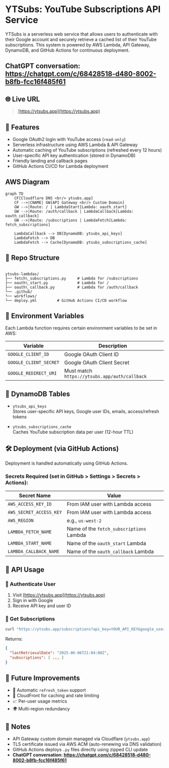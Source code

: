 # YTSubs: YouTube Subscriptions API Service

YTSubs is a serverless web service that allows users to authenticate with their Google account and securely retrieve a cached list of their YouTube subscriptions. This system is powered by AWS Lambda, API Gateway, DynamoDB, and GitHub Actions for continuous deployment.

## ChatGPT conversation: https://chatgpt.com/c/68428518-d480-8002-b8fb-fcc16f485f61

## 🌐 Live URL

> [https://ytsubs.app](https://ytsubs.app)


## 🎯 Features

- Google OAuth2 login with YouTube access (`read-only`)
- Serverless infrastructure using AWS Lambda & API Gateway
- Automatic caching of YouTube subscriptions (refreshed every 12 hours)
- User-specific API key authentication (stored in DynamoDB)
- Friendly landing and callback pages
- GitHub Actions CI/CD for Lambda deployment

## AWS Diagram

```mermaid
graph TD
    CF[Cloudflare DNS <br/> ytsubs.app]
    CF -->|CNAME| GW[API Gateway <br/> Custom Domain]
    GW -->|Route: / | LambdaStart[Lambda: oauth_start]
    GW -->|Route: /auth/callback | LambdaCallback[Lambda: oauth_callback]
    GW -->|Route: /subscriptions | LambdaFetch[Lambda: fetch_subscriptions]

    LambdaCallback --> DB[DynamoDB: ytsubs_api_keys]
    LambdaFetch --> DB
    LambdaFetch --> Cache[DynamoDB: ytsubs_subscriptions_cache]
```

## 📁 Repo Structure

```

ytsubs-lambdas/
├── fetch\_subscriptions.py     # Lambda for /subscriptions
├── oauth\_start.py             # Lambda for /
├── oauth\_callback.py          # Lambda for /auth/callback
└── .github/
└── workflows/
└── deploy.yml         # GitHub Actions CI/CD workflow

````


## 🔐 Environment Variables

Each Lambda function requires certain environment variables to be set in AWS:

| Variable               | Description                                    |
|------------------------|------------------------------------------------|
| `GOOGLE_CLIENT_ID`     | Google OAuth Client ID                         |
| `GOOGLE_CLIENT_SECRET` | Google OAuth Client Secret                     |
| `GOOGLE_REDIRECT_URI`  | Must match `https://ytsubs.app/auth/callback`  |


## 💾 DynamoDB Tables

- `ytsubs_api_keys`  
  Stores user-specific API keys, Google user IDs, emails, access/refresh tokens

- `ytsubs_subscriptions_cache`  
  Caches YouTube subscription data per user (12-hour TTL)


## 🛠 Deployment (via GitHub Actions)

Deployment is handled automatically using GitHub Actions.

### Secrets Required (set in GitHub > Settings > Secrets > Actions):

| Secret Name             | Value                            |
|-------------------------|----------------------------------|
| `AWS_ACCESS_KEY_ID`     | From IAM user with Lambda access |
| `AWS_SECRET_ACCESS_KEY` | From IAM user with Lambda access |
| `AWS_REGION`            | e.g., `us-west-2`                |
| `LAMBDA_FETCH_NAME`     | Name of the `fetch_subscriptions` Lambda |
| `LAMBDA_START_NAME`     | Name of the `oauth_start` Lambda |
| `LAMBDA_CALLBACK_NAME`  | Name of the `oauth_callback` Lambda |


## 🧪 API Usage

### 🔹 Authenticate User
1. Visit [https://ytsubs.app](https://ytsubs.app)
2. Sign in with Google
3. Receive API key and user ID

### 🔹 Get Subscriptions

```bash
curl "https://ytsubs.app/subscriptions?api_key=YOUR_API_KEY&google_user_id=YOUR_GOOGLE_USER_ID"
````

Returns:

```json
{
  "lastRetrievalDate": "2025-06-06T21:04:00Z",
  "subscriptions": [ ... ]
}
```

## 🔄 Future Improvements

* 🔁 Automatic `refresh_token` support
* 🧱 CloudFront for caching and rate limiting
* 📈 Per-user usage metrics
* 🌍 Multi-region redundancy

## 🧠 Notes

* API Gateway custom domain managed via Cloudflare (`ytsubs.app`)
* TLS certificate issued via AWS ACM (auto-renewing via DNS validation)
* GitHub Actions deploys `.py` files directly using zipped CLI update
* **ChatGPT conversation: https://chatgpt.com/c/68428518-d480-8002-b8fb-fcc16f485f61**

